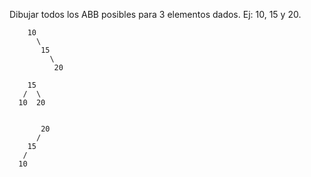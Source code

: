 Dibujar todos los ABB posibles para 3 elementos dados. Ej: 10, 15 y 20. 


```
    10
      \
       15
         \
          20
```          

```          
    15
   /  \
  10  20
```  

```
  
       20
      /
    15
   /
  10
```  

